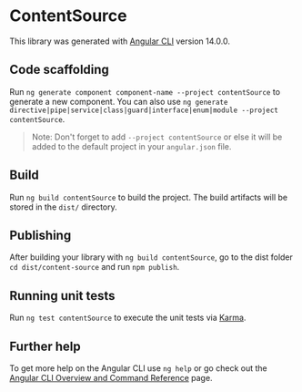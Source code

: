 # ContentSource

This library was generated with [Angular CLI](https://github.com/angular/angular-cli) version 14.0.0.

## Code scaffolding

Run `ng generate component component-name --project contentSource` to generate a new component. You can also use `ng generate directive|pipe|service|class|guard|interface|enum|module --project contentSource`.
> Note: Don't forget to add `--project contentSource` or else it will be added to the default project in your `angular.json` file. 

## Build

Run `ng build contentSource` to build the project. The build artifacts will be stored in the `dist/` directory.

## Publishing

After building your library with `ng build contentSource`, go to the dist folder `cd dist/content-source` and run `npm publish`.

## Running unit tests

Run `ng test contentSource` to execute the unit tests via [Karma](https://karma-runner.github.io).

## Further help

To get more help on the Angular CLI use `ng help` or go check out the [Angular CLI Overview and Command Reference](https://angular.io/cli) page.
